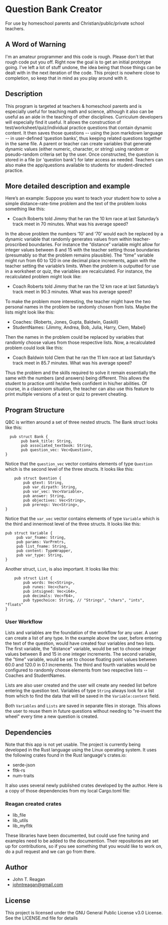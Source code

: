 # Question Bank Creator

For use by homeschool parents and Christian/public/private school teachers.

## A Word of Warning

I'm an amateur programmer and this code is rough.  Please don't let that rough code put you off.  Right now the goal is to get an initial prototype going.  I've left a lot of stuff undone, the idea being that those things can be dealt with in the next iteration of the code.  This project is nowhere close to completion, so keep that in mind as you play around with it.

## Description

This program is targeted at teachers & homeschool parents and is especially useful for teaching math and science, although it also can be useful as an aide in the teaching of other disciplines.  Curriculum developers will especially find it useful.  It allows the construction of test/worksheet/quiz/individual practice questions that contain dynamic content.  It then saves those questions -- using the json markdown language -- in user-defined ‘question banks’, thus keeping related questions together in the same file.  A parent or teacher can create variables that generate dynamic values (either numeric, character, or string) using random or pseudo-random criteria set by the user.  Once constructed, the question is stored in a file (or 'question bank') for later access as needed.  Teachers can also make the app/questions available to students for student-directed practice.

## More detailed description and example

Here’s an example:  Suppose you want to teach your student how to solve a simple distance-rate-time problem and the text of the problem looks something like this:

   * Coach Roberts told Jimmy that he ran the 10 km race at last Saturday’s track meet in 70 minutes.  What was his average speed?

In the above problem the numbers ‘10’ and ‘70’ would each be replaced by a dynamic variable that randomly generates values from within teacher-proscribed boundaries.  For instance the “distance” variable might allow for integer values between 8 and 15 with the teacher setting those boundaries (presumably so that the problem remains plausible).  The “time” variable might run from 60 to 120 in one decimal place increments, again with the teacher setting the variable’s limits.  When the problem is outputted for use in a worksheet or quiz, the variables are recalculated.  For instance, the recalculated problem might look like:

   * Coach Roberts told Jimmy that he ran the 12 km race at last Saturday’s track meet in 90.3 minutes.  What was his average speed?

To make the problem more interesting, the teacher might have the two personal names in the problem be randomly chosen from lists.  Maybe the lists might look like this:

   * Coaches:  {Roberts, Jones, Gupta, Baldwin, Gaskill}
   * StudentNames:  {Jimmy, Andrea, Bob, Julia, Harry, Clem, Mabel}

Then the names in the problem could be replaced by variables that randomly choose values from those respective lists.  Now, a recalculated problem could look like this:

   * Coach Baldwin told Clem that he ran the 11 km race at last Saturday’s track meet in 85.7 minutes.  What was his average speed?

Thus the problem and the skills required to solve it remain essentially the same with the numbers (and answers) being different.  This allows the student to practice until he/she feels confident in his/her abilities.  Of course, in a classroom situation, the teacher can also use this feature to print multiple versions of a test or quiz to prevent cheating.

## Program Structure

QBC is written around a set of three nested structs.  The Bank struct looks like this:
    
      pub struct Bank {
           pub bank_title: String,   
           pub associated_textbook: String,   
           pub question_vec: Vec<Question>,
    }
    
Notice that the `question_vec` vector contains elements of type `Question` which is the second level of the three structs.  It looks like this:
    
        pub struct Question {
            pub qtext: String,
            pub var_dirpath: String,
            pub var_vec: Vec<Variable>,
            pub answer: String,
            pub objectives: Vec<String>,
            pub prereqs: Vec<String>,
    }
    
Notice that the `var_vec` vector contains elements of type `Variable` which is the third and innermost level of the three structs.  It looks like this:

    pub struct Variable {
         pub var_fname: String,
         pub params: VarPrmtrs,
         pub list_fname: String,
         pub content: TypeWrapper,
         pub var_type: String,
    }

Another struct, `List`, is also important.  It looks like this:
    
        pub struct List {
            pub words: Vec<String>,
            pub runes: Vec<char>,
            pub intsigned: Vec<i64>,
            pub decimals: Vec<f64>,
            pub typechoice: String, // "Strings", "chars", "ints", "floats"
    }

### User Workflow

Lists and variables are the foundation of the workflow for any user.  A user can create a list of any type.  In the example above the user, before entering the text of the question, would have created four variables and two lists.  The first variable, the "distance" variable, would be set to choose integer values between 8 and 15 in one integer increments.  The second variable, the "time" variable, would be set to choose floating point values between 60.0 and 120.0 in 0.1 increments.  The third and fourth variables would be configured to randomly choose elements from two respective lists -- Coaches and StudentNames.

Lists are also user created and the user will create any needed list before entering the question text.   Variables of type `String` always look for a list from which to find the data that will be saved in the `Variable:content` field.

Both `Variables` and `Lists` are saved in separate files in storage.  This allows the user to reuse them in future questions without needing to "re-invent the wheel" every time a new question is created.

## Dependencies

Note that this app is not yet usable.  The project is currently being developed in the Rust language using the Linux operating system.  It uses the following crates found in the Rust language's crates.io:
   
   * serde-json
   * fltk-rs
   * num-traits
   
It also uses several newly published crates developed by the author.  Here is a copy of those dependencies from my local Cargo.toml file:

### Reagan created crates

   * lib_file 
   * lib_utils 
   * lib_myfltk

These libraries have been documented, but could use fine tuning and examples need to be added to the documention.  Their repositories are set up for contributions, so if you see something that you would like to work on, do a pull request and we can go from there.

## Author

   * John T. Reagan
   * johntreagan@gmail.com

## License

This project is licensed under the GNU General Public License v3.0 License.  See the LICENSE.md file for details

























